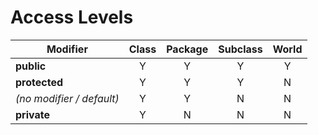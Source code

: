 <!-- 5 minutes : https://chatgpt.com/share/68bc2fc0-1434-8013-b61d-63001ee6effe -->


# Access Levels

| Modifier                  | Class | Package | Subclass | World |
| ------------------------- | :---: | :-----: | :------: | :---: |
| **public**                |   Y   |    Y    |     Y    |   Y   |
| **protected**             |   Y   |    Y    |     Y    |   N   |
| *(no modifier / default)* |   Y   |    Y    |     N    |   N   |
| **private**               |   Y   |    N    |     N    |   N   |


